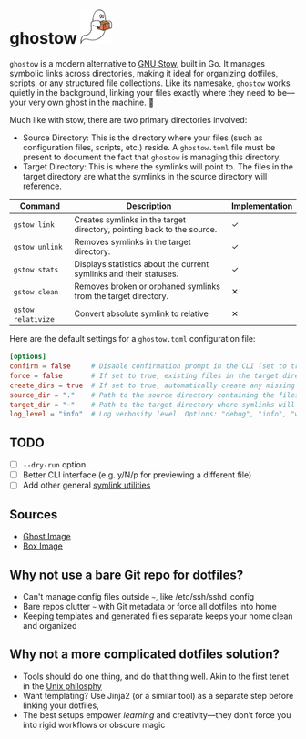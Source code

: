 <h1>
ghostow
<img src="./media/ghostow-logo.png" alt="Description" height="60" />
</h1>

`ghostow` is a modern alternative to [GNU Stow](https://www.gnu.org/software/stow/), built in Go. It manages symbolic links across directories, making it ideal for organizing dotfiles, scripts, or any structured file collections. Like its namesake, `ghostow` works quietly in the background, linking your files exactly where they need to be—your very own ghost in the machine. 👻

Much like with stow, there are two primary directories involved:

- Source Directory: This is the directory where your files (such as configuration files, scripts, etc.) reside. A `ghostow.toml` file must be present to document the fact that `ghostow` is managing this directory.
- Target Directory: This is where the symlinks will point to. The files in the target directory are what the symlinks in the source directory will reference.

| **Command**        | **Description**                                                        | **Implementation** |
| ------------------ | ---------------------------------------------------------------------- | ------------------ |
| `gstow link`       | Creates symlinks in the target directory, pointing back to the source. | ✓                 |
| `gstow unlink`     | Removes symlinks in the target directory.                              | ✓                 |
| `gstow stats`      | Displays statistics about the current symlinks and their statuses.     | ✓                 |
| `gstow clean`      | Removes broken or orphaned symlinks from the target directory.         | ✕                 |
| `gstow relativize` | Convert absolute symlink to relative                                   | ✕                 |

Here are the default settings for a `ghostow.toml` configuration file:

```toml
[options]
confirm = false     # Disable confirmation prompt in the CLI (set to true for confirmation before actions).
force = false       # If set to true, existing files in the target directory will be overwritten without prompt.
create_dirs = true  # If set to true, automatically create any missing directories in the target path.
source_dir = "."    # Path to the source directory containing the files to be linked.
target_dir = "~"    # Path to the target directory where symlinks will be created.
log_level = "info"  # Log verbosity level. Options: "debug", "info", "warn", "error", "dpanic", "panic", "fatal"
```

## TODO

- [ ] `--dry-run` option
- [ ] Better CLI interface (e.g. y/N/p for previewing a different file)
- [ ] Add other general [symlink utilities](https://github.com/brandt/symlinks)

## Sources

- [Ghost Image](https://pixabay.com/vectors/ghosts-halloween-spooky-cute-haunt-1775548/)
- [Box Image](https://pixabay.com/vectors/package-cardboard-box-delivery-8856091/)

## Why not use a bare Git repo for dotfiles?

- Can't manage config files outside `~`, like /etc/ssh/sshd_config
- Bare repos clutter `~` with Git metadata or force all dotfiles into home
- Keeping templates and generated files separate keeps your home clean and organized

## Why not a more complicated dotfiles solution?

- Tools should do one thing, and do that thing well. Akin to the first tenet in the [Unix philosphy](https://en.wikipedia.org/wiki/Unix_philosophy)
- Want templating? Use Jinja2 (or a similar tool) as a separate step before linking your dotfiles,
- The best setups empower _learning_ and creativity—they don’t force you into rigid workflows or obscure magic
